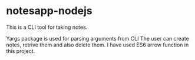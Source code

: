 # notesapp-nodejs
This is a CLI tool for taking notes.

Yargs package is used for parsing arguments from CLI
The user can create notes, retrive them and also delete them.
I have used ES6 arrow function in this project.
